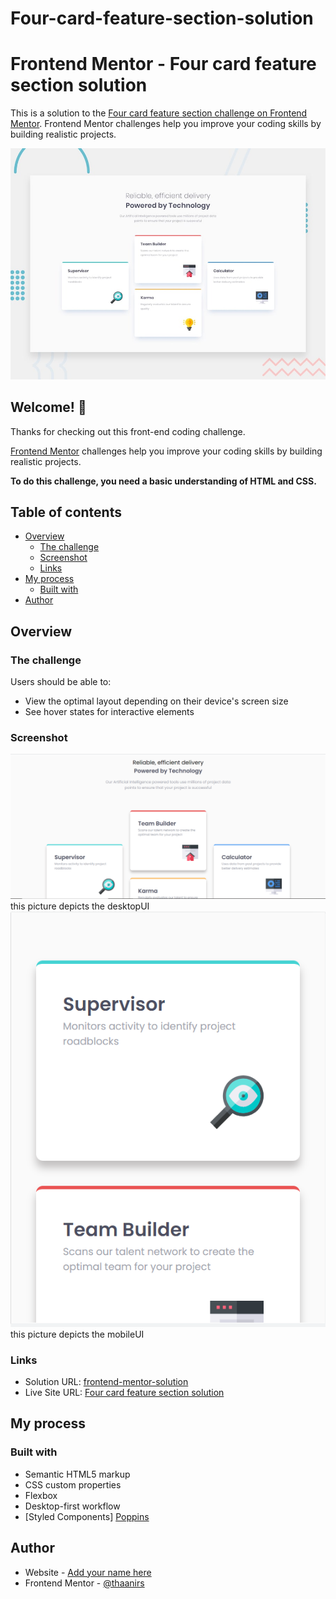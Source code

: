 # Four-card-feature-section-solution
# Frontend Mentor - Four card feature section solution

This is a solution to the [Four card feature section challenge on Frontend Mentor](https://www.frontendmentor.io/challenges/four-card-feature-section-weK1eFYK). Frontend Mentor challenges help you improve your coding skills by building realistic projects. 


![Design preview for the Four card feature section coding challenge](./design/desktop-preview.jpg)


## Welcome! 👋

Thanks for checking out this front-end coding challenge.

[Frontend Mentor](https://www.frontendmentor.io) challenges help you improve your coding skills by building realistic projects.

**To do this challenge, you need a basic understanding of HTML and CSS.**

## Table of contents

- [Overview](#overview)
  - [The challenge](#the-challenge)
  - [Screenshot](#screenshot)
  - [Links](#links)
- [My process](#my-process)
  - [Built with](#built-with)
- [Author](#author)




## Overview

### The challenge

Users should be able to:

- View the optimal layout depending on their device's screen size
- See hover states for interactive elements

### Screenshot

![DesktopUI](images/desktopUI.PNG) this picture depicts the desktopUI
![mobileUI](images/mobileUI.PNG) this picture depicts the mobileUI



### Links

- Solution URL: [frontend-mentor-solution](https://www.frontendmentor.io/solutions/semantic-html5-markup-css-custom-properties-flexbox-desktofirst-L-XmysUcQ)
- Live Site URL: [Four card feature section solution](https://thaanirs.github.io/Four-card-feature-section-solution/)

## My process

### Built with

- Semantic HTML5 markup
- CSS custom properties
- Flexbox
- Desktop-first workflow
- [Styled Components]  [Poppins](https://fonts.google.com/specimen/Poppins)



## Author

- Website - [Add your name here](https://www.your-site.com)
- Frontend Mentor - [@thaanirs](https://www.frontendmentor.io/profile/thaanirs)


